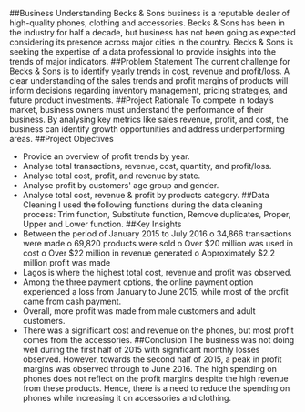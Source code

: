 ##Business Understanding
Becks & Sons business is a reputable dealer of high-quality phones, clothing and accessories. Becks & Sons has been in the industry for half a decade, but business has not been going as expected considering its presence across major cities in the country. Becks & Sons is seeking the expertise of a data professional to provide insights into the trends of major indicators.
##Problem Statement
The current challenge for Becks & Sons is to identify yearly trends in cost, revenue and profit/loss. A clear understanding of the sales trends and profit margins of products will inform decisions regarding inventory management, pricing strategies, and future product investments. 
##Project Rationale 
To compete in today’s market, business owners must understand the performance of their business. By analysing key metrics like sales revenue, profit, and cost, the business can identify growth opportunities and address underperforming areas.
##Project Objectives
-	 Provide an overview of profit trends by year.
-	Analyse total transactions, revenue, cost, quantity, and profit/loss.
-	Analyse total cost, profit, and revenue by state.
-	 Analyse profit by customers' age group and gender.
-	Analyse total cost, revenue & profit by products category.
##Data Cleaning 
I used the following functions during the data cleaning process: Trim function, Substitute function, Remove duplicates, Proper, Upper and Lower function.
##Key Insights
-	Between the period of January 2015 to July 2016
   o	34,866 transactions were made
   o	69,820 products were sold
   o	Over $20 million was used in cost
   o	Over $22 million in revenue generated
   o	Approximately $2.2 million profit was made 
-	Lagos is where the highest total cost, revenue and profit was observed.
-	Among the three payment options, the online payment option experienced a loss from January to June 2015, while most of the profit came from cash payment.
-	Overall, more profit was made from male customers and adult customers.
-	There was a significant cost and revenue on the phones, but most profit comes from the accessories.
##Conclusion
The business was not doing well during the first half of 2015 with significant monthly losses observed. However, towards the second half of 2015, a peak in profit margins was observed through to June 2016. The high spending on phones does not reflect on the profit margins despite the high revenue from these products. Hence, there is a need to reduce the spending on phones while increasing it on accessories and clothing. 
